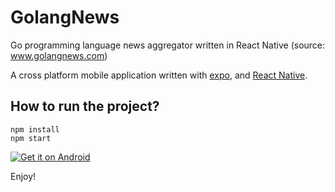 # GolangNews
Go programming language news aggregator written in React Native (source: www.golangnews.com)

A cross platform mobile application written with [expo](https://expo.io/), and [React Native](https://facebook.github.io/react-native/).

## How to run the project?

```
npm install
npm start
```

[![Get it on Android](https://github.com/steverichey/google-play-badge-svg/blob/master/img/en_get.svg)](https://play.google.com/store/apps/details?id=com.minaandrawos.golangnews)

Enjoy!
